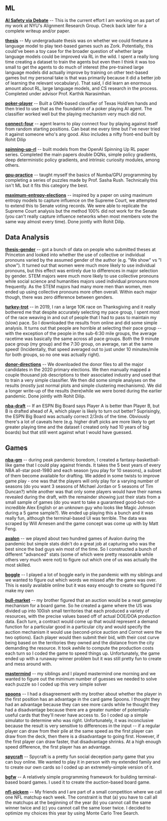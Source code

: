 ## ML

**[AI Safety via Debate](https://github.com/samuelarnesen/nyu-debate-modeling)** -- This is the current effort I am working on as part of my work at NYU's Alignment Research Group. Check back later for a complete writeup and/or paper.

**[thesis](https://github.com/samuelarnesen/walkthrough-agent)** -- My undergraduate thesis was on whether we could finetune a language model to play text-based games such as Zork. Potentially, this could've been a toy case for the broader question of whether large language models could be improved via RL in the wild. I spent a really long time creating a dataset to train the agents but even then I think it was too small to get the agents to do much of interest (the pre-trained large language models did actually improve by training on other text-based games but my personal take is that was primarily because it did a better job of learning the relevant vocabulary). That said, I did learn an enormous amount about RL, large language models, and CS research in the process. Completed under advisor Prof. Karthik Narasimhan.

**[poker-player](https://github.com/samuelarnesen/poker-player)** -- Built a GNN-based classifier of Texas Hold’em hands and then tried to use that as the foundation of a poker playing AI agent. The classifier worked well but the playing mechanism very much did not.

**[connect-four](https://github.com/samuelarnesen/board-games/tree/master/connect_four)** -- agent learns to play connect four by playing against itself from random starting positions. Can beat me every time but I've never tried it against someone who's any good. Also includes a nifty front-end built by Rohit Dilip

**[spinning-up-rl](https://github.com/samuelarnesen/learning-rl)** -- built models from the OpenAI Spinning Up RL paper series. Completed the main papers double DQNs, simple policy gradients, deep deterministic policy gradients, and intrinsic curiosity modules, among others.

**[gpu-practice](https://colab.research.google.com/drive/1HZi076im-6v35Y6XBqXpJQ6SN1Yay9Za#scrollTo=b64d4dbb)** -- taught myself the basics of Numba/GPU programming by completing a series of puzzles made by Prof. Sasha Rush. Technically this isn't ML but it fits this category the best.

**[maximum-entropy-elections](https://github.com/samuelarnesen/into-the-wild)** -- inspired by a paper on using maximum entropy models to capture influence on the Supreme Court, we attempted to extend this to Senate voting records. We were able to replicate the Supreme Court analysis but the method 100% did not work for the Senate (you can't really capture influence networks when most members vote the same way almost every time). Done jointly with Rohit Dilip.

## Data Analysis

**[thesis-gender](https://github.com/samuelarnesen/thesis_gender)** -- got a bunch of data on people who submitted theses at Princeton and looked into whether the use of collective or individual pronouns varied by the assumed gender of the author (e.g. "We show" vs "I show"). It turned out that women were much more likely to use individual pronouns, but this effect was entirely due to differences in major selection by gender. STEM majors were much more likely to use collective pronouns while social science and humanities majors used individual pronouns more frequently. As the STEM majors had many more men than women, men ended up using collective pronouns more often overall. Within each major though, there was zero difference between genders.

**[turkey-trot](https://github.com/samuelarnesen/turkey_trot)** -- in 2019, I ran a large 10K race on Thanksgiving and it really bothered me that despite accurately selecting my pace group, I spent most of the race weaving in and out of people that I had to pass to maintain my (slow) pace. So I downloaded the results from online and did some simple analysis. It turns out that people are horrible at selecting their pace group -- with the exception of the people in the sub-6:30 mile groups, the average racetime was basically the same across all pace groups. Both the 9 minute pace group (my group) and the 7:30 group, on average, ran at the same speed! (Incidentally, that speed averaged out to just under 10 minutes/mile for both groups, so no one was actually right).

**[donor-directions](https://github.com/samuelarnesen/donor-directions)** -- We downloaded the donor files to all the major candidates in the 2020 primary elections. We then manually mapped a couple thousand job descriptions to their associated industry and used that to train a very simple classifier. We then did some simple analyses on the results (mostly just normal plots and simple clustering mechanisms). We did a longer write-up of the results (here)while we were bored during the earlier pandemic. Done jointly with Rohit Dilip.

**[nba-draft](https://github.com/samuelarnesen/nba-draft)** -- If an ESPN Big Board says Player A is better than Player B, but B is drafted ahead of A, which player is likely to turn out better? Suprisingly, the ESPN Big Board was actually correct 2/3rds of the time. Obviously there's a lot of caveats here (e.g. higher draft picks are more likely to get greater playing time and the dataset I created only had 10 years of big boards) but that still went against what I would have guessed. 

## Games

**[nba-gm](https://github.com/samuelarnesen/nba-gm)** -- during peak pandemic boredom, I created a fantasy-basketball-like game that I could play against friends. It takes the 5 best years of every NBA all-star post-1980 and each season (you play for 10 seasons), a subset of them become available for drafting. We added in some twists to improve game play - one was that the players will only play for a varying number of seasons (do you want 3 seasons of Michael Jordan or 5 seasons of Tim Duncan?) while another was that only some players would have their names revealed during the draft, with the remainder showing just their stats from a small sample of games (do you want to take a guaranteed good-but-not-incredible Alex English or an unknown guy who looks like Magic Johnson during a 5 game sample?). We ended up playing this a bunch and it was really fun, although the terminal-based UI was terrible. The data was scraped by Will Arnesen and the game concept was come up with by Matt Feng. 

**[avalon](https://github.com/samuelarnesen/board-games/tree/master/avalon)** -- we played about two hundred games of Avalon during the pandemic but simple stats didn't do a great job at capturing who was the best since the bad guys win most of the time. So I constructed a bunch of different "advanced" stats (some of which were pretty reasonable while others very much were not) to figure out which one of us was actually the most skilled.

**[boggle](https://github.com/samuelarnesen/board-games/tree/master/boggle)** -- I played a lot of boggle early in the pandemic with my siblings and we wanted to figure out which words we missed after the game was over. This is easily available online but it was easy enough to create so figured I'd make my own

**[bull-market](https://github.com/samuelarnesen/board-games/tree/master/contract_game)** -- my brother figured that an auction would be a neat gameplay mechanism for a board game. So he created a game where the US was divided up into 100ish small territories that each produced a variety of resources, with the precise values based off of actual DOE/DOA production data. Each turn, a contract would come up that would represent a demand function for a particular good in a particular city and would specify the auction mechanism it would use (second-price auction and Cornot were the two options). Each player would then submit their bid, with their cost curve being based on the territories they owned and the distance from the city demanding the resource. It took awhile to compute the production costs each turn so I coded the game to speed things up. Unfortunately, the game ended up with a runaway-winner problem but it was still pretty fun to create and mess around with.

**[mastermind](https://github.com/samuelarnesen/board-games/tree/master/mastermind)** --  my siblings and I played mastermind one morning and we wanted to figure out the minimum number of guesses we needed to solve each puzzle so I coded up this very simple solver

**[spoons](https://github.com/samuelarnesen/board-games/tree/master/spoons)** -- I had a disagreement with my brother about whether the player in the first position has an advantage in the card game Spoons. I thought they had an advantage because they can see more cards while he thought they had a disadvantage because there are a greater number of potentially-useful cards that they'll never have access to. So I coded up a simple simulator to determine who was right. Unfortunately, it was inconclusive because the result is very sensitive to differences in the input -- if a regular player can draw from their pile at the same speed as the first player can draw from the deck, then there is a disadvantage to going first. However, if the first player can draw faster, that disadvantage shrinks. At a high enough speed difference, the first player has an advantage. 

**[spycraft](https://github.com/samuelarnesen/board-games/tree/master/spycraft)** -- Spycraft is a pretty fun social deception party game that you can buy online. We wanted to play it in person with my extended family and to create our own cards so I coded up an extremely-simple version of it. 

**[bgfw](https://github.com/samuelarnesen/board-games/tree/master/bgfw)** -- A relatively simple programming framework for building terminal-based board games. I used it to create the auction-based board game.

**[nfl-pickem](https://github.com/samuelarnesen/nfl-pickem)** -- My friends and I are part of a small competition where we call one NFL matchup each week. The constraint is that (a) you have to call all the matchups at the beginning of the year (b) you cannot call the same winner twice and (c) you cannot call the same loser twice. I decided to optimize my choices this year by using Monte Carlo Tree Search.
